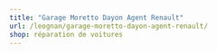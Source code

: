 ```yaml
---
title: "Garage Moretto Dayon Agent Renault"
url: /leognan/garage-moretto-dayon-agent-renault/
shop: réparation de voitures
---
```

